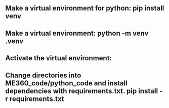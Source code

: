 Make a virtual environment for python:
pip install venv
-------------------
Make a virtual environment:
python -m venv .venv
-------------------
Activate the virtual environment:
-------------------
Change directories into ME360_code/python_code and
install dependencies with requirements.txt.
pip install -r requirements.txt
-------------------

